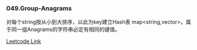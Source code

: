 ### 049.Group-Anagrams

对每个string按从小到大排序，以此为key建立Hash表 map<string,vector<string>>。属于同一组Anagrams的字符串必定有相同的键值。


[Leetcode Link](https://leetcode.com/problems/group-anagrams)